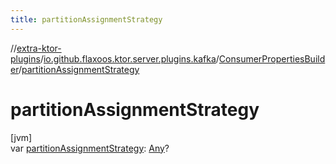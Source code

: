 ```yaml
---
title: partitionAssignmentStrategy
---
```


//[extra-ktor-plugins](../../../index.md)/[io.github.flaxoos.ktor.server.plugins.kafka](../index.md)/[ConsumerPropertiesBuilder](index.md)/[partitionAssignmentStrategy](partition-assignment-strategy.md)

# partitionAssignmentStrategy

[jvm]\
var [partitionAssignmentStrategy](partition-assignment-strategy.md): [Any](https://kotlinlang.org/api/latest/jvm/stdlib/kotlin/-any/index.md)?




